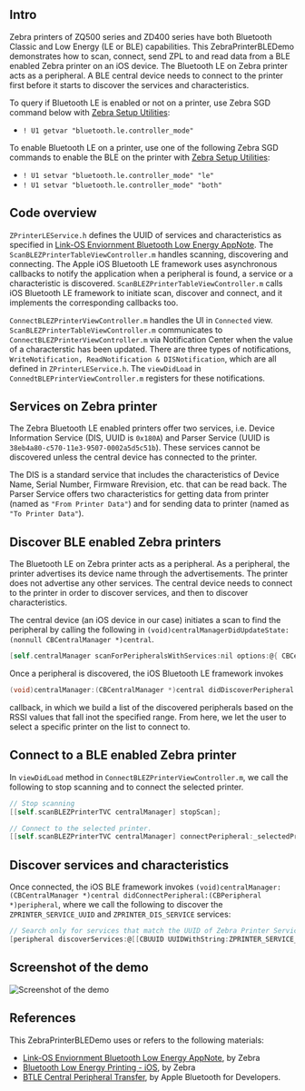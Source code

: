 ## Intro
Zebra printers of ZQ500 series and ZD400 series have both Bluetooth Classic and Low Energy (LE or BLE) capabilities. This ZebraPrinterBLEDemo demonstrates how to scan, connect, send ZPL to and read data from a BLE enabled Zebra printer on an iOS device. The Bluetooth LE on Zebra printer acts as a peripheral. A BLE central device needs to connect to the printer first before it starts to discover the services and characteristics.

To query if Bluetooth LE is enabled or not on a printer, use Zebra SGD command below with [Zebra Setup Utilities](https://www.zebra.com/us/en/products/software/barcode-printers/zebralink/zebra-setup-utility.html):
* `! U1 getvar "bluetooth.le.controller_mode"`

To enable Bluetooth LE on a printer, use one of the following Zebra SGD commands to enable the BLE on the printer with [Zebra Setup Utilities](https://www.zebra.com/us/en/products/software/barcode-printers/zebralink/zebra-setup-utility.html):
* `! U1 setvar "bluetooth.le.controller_mode" "le"`
* `! U1 setvar "bluetooth.le.controller_mode" "both"`

## Code overview
`ZPrinterLEService.h` defines the UUID of services and characteristics as specified in [Link-OS Enviornment Bluetooth Low Energy AppNote](https://www.zebra.com/content/dam/zebra/software/en/application-notes/AppNote-BlueToothLE-v4.pdf). The `ScanBLEZPrinterTableViewController.m` handles scanning, discovering and connecting. The Apple iOS Bluetooth LE framework uses asynchronous callbacks to notify the application when a peripheral is found, a service or a characteristic is discovered. `ScanBLEZPrinterTableViewController.m` calls iOS Bluetooth LE framework to initiate scan, discover and connect, and it implements the corresponding callbacks too.

`ConnectBLEZPrinterViewController.m` handles the UI in `Connected` view. `ScanBLEZPrinterTableViewController.m` communicates to `ConnectBLEZPrinterViewController.m` via Notification Center when the value of a characterstic has been updated. There are three types of notifications, `WriteNotification, ReadNotification & DISNotification`, which are all defined in `ZPrinterLEService.h`. The `viewDidLoad` in `ConnedtBLEPrinterViewController.m` registers for these notifications.

## Services on Zebra printer
The Zebra Bluetooth LE enabled printers offer two services, i.e. Device Information Service (DIS, UUID is `0x180A`) and Parser Service (UUID is `38eb4a80-c570-11e3-9507-0002a5d5c51b`). These services cannot be discovered unless the central device has connected to the printer.

The DIS is a standard service that includes the characteristics of Device Name, Serial Number, Firmware Rrevision, etc. that can be read back. The Parser Service offers two characteristics for getting data from printer (named as `"From Printer Data"`) and for sending data to printer (named as `"To Printer Data"`). 

## Discover BLE enabled Zebra printers
The Bluetooth LE on Zebra printer acts as a peripheral. As a peripheral, the printer advertises its device name through the advertisements. The printer does not advertise any other services. The central device needs to connect to the printer in order to discover services, and then to discover characteristics. 

The central device (an iOS device in our case) initiates a scan to find the peripheral by calling the following in `(void)centralManagerDidUpdateState:(nonnull CBCentralManager *)central`.
```Objective-C
[self.centralManager scanForPeripheralsWithServices:nil options:@{ CBCentralManagerScanOptionAllowDuplicatesKey : @YES }];
```
Once a peripheral is discovered, the iOS Bluetooth LE framework invokes
```Objective-C
(void)centralManager:(CBCentralManager *)central didDiscoverPeripheral:(CBPeripheral *)peripheral advertisementData:(NSDictionary *)advertisementData RSSI:(NSNumber *)RSSI
```
callback, in which we build a list of the discovered peripherals based on the RSSI values that fall inot the specified range. From here, we let the user to select a specific printer on the list to connect to.

## Connect to a BLE enabled Zebra printer
In `viewDidLoad` method in `ConnectBLEZPrinterViewController.m`, we call the following to stop scanning and to connect the selected printer.
```Objective-C
// Stop scanning
[[self.scanBLEZPrinterTVC centralManager] stopScan];

// Connect to the selected printer.
[[self.scanBLEZPrinterTVC centralManager] connectPeripheral:_selectedPrinter options:nil];
```

## Discover services and characteristics
Once connected, the iOS BLE framework invokes `(void)centralManager:(CBCentralManager *)central didConnectPeripheral:(CBPeripheral *)peripheral`, where we call the following to discover the `ZPRINTER_SERVICE_UUID` and `ZPRINTER_DIS_SERVICE` services:
```Objective-C
// Search only for services that match the UUID of Zebra Printer Service and the UUID of Device Information Service
[peripheral discoverServices:@[[CBUUID UUIDWithString:ZPRINTER_SERVICE_UUID], [CBUUID UUIDWithString:ZPRINTER_DIS_SERVICE]]];
```


## Screenshot of the demo
![Screenshot of the demo](https://github.com/Zebra/LinkOS-iOS-Samples/blob/ZebraPrinterBLEDemo/ZebraPrinterBLEDemo/ZebraPrinterBLEDemo.png)


## References
This ZebraPrinterBLEDemo uses or refers to the following materials:
* [Link-OS Enviornment Bluetooth Low Energy AppNote](https://www.zebra.com/content/dam/zebra/software/en/application-notes/AppNote-BlueToothLE-v4.pdf), by Zebra
* [Bluetooth Low Energy Printing - iOS](https://km.zebra.com/resources/sites/ZEBRA/content/live/WHITE_PAPERS/0/WH146/en_US/BluetoothLowEnergyPrinting_iOS.pdf), by Zebra
* [BTLE Central Peripheral Transfer](https://developer.apple.com/library/content/samplecode/BTLE_Transfer/Introduction/Intro.html#//apple_ref/doc/uid/DTS40012927-Intro-DontLinkElementID_2), by Apple Bluetooth for Developers.
